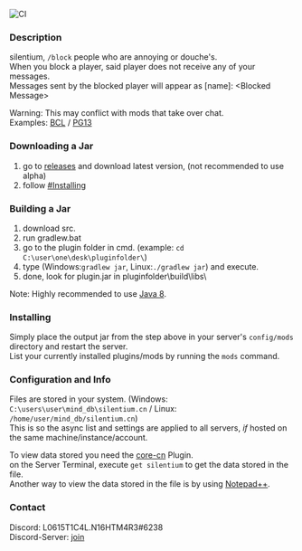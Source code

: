 ![CI](https://github.com/L0615T1C5-216AC-9437/silentium-cn/workflows/CI/badge.svg)
### Description
silentium, `/block` people who are annoying or douche's.  
When you block a player, said player does not receive any of your messages.  
Messages sent by the blocked player will appear as \[name]: \<Blocked Message>  
  
Warning: This may conflict with mods that take over chat.  
Examples: [BCL](https://github.com/L0615T1C5-216AC-9437/betterChatLimit) / [PG13](https://github.com/L0615T1C5-216AC-9437/PG13)
### Downloading a Jar
1) go to [releases](https://github.com/L0615T1C5-216AC-9437/silentium-cn/releases) and download latest version, (not recommended to use alpha)
2) follow [#Installing](https://github.com/L0615T1C5-216AC-9437/silentium-cn/blob/master/README.md#installing)

### Building a Jar

1) download src.
2) run gradlew.bat
3) go to the plugin folder in cmd. (example: `cd C:\user\one\desk\pluginfolder\`)
4) type (Windows:`gradlew jar`, Linux:`./gradlew jar`) and execute.
5) done, look for plugin.jar in pluginfolder\build\libs\

Note: Highly recommended to use [Java 8](https://java.com/en/download/).

### Installing

Simply place the output jar from the step above in your server's `config/mods` directory and restart the server.  
List your currently installed plugins/mods by running the `mods` command.

### Configuration and Info

Files are stored in your system. (Windows: `C:\users\user\mind_db\silentium.cn` / Linux: `/home/user/mind_db/silentium.cn`)  
This is so the async list and settings are applied to all servers, *if* hosted on the same machine/instance/account.  

To view data stored you need the [core-cn](https://github.com/L0615T1C5-216AC-9437/core-cn) Plugin.  
on the Server Terminal, execute `get silentium` to get the data stored in the file.  
Another way to view the data stored in the file is by using [Notepad++](https://notepad-plus-plus.org).
### Contact
Discord: L0615T1C4L.N16HTM4R3#6238  
Discord-Server: [join](http://cn-discord.ddns.net )
